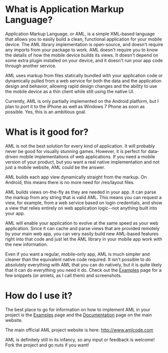 What is Application Markup Language?
====================================

Application Markup Language, or AML, is a simple XML-based language that allows you to easily build a clean, functional application for your mobile device. The AML library implementation is open-source, and doesn't require any imports from your package to work. AML doesn't require you to know the details of how the mobile device builds its views. It doesn't depend on some extra plugin installed on your device, and it doesn't run your app code through another service.

AML uses markup from files statically bundled with your application code or dynamically pulled from a web service for both the data and the application design and behavior, allowing rapid design changes and the ability to use the mobile device as a thin client while still using the native UI.

Currently, AML is only partially implemented on the Android platform, but I plan to port it to the iPhone as well as Windows 7 Phone as soon as possible. Yes, this is an ambitious goal.

What is it good for?
====================

AML is not the best solution for every kind of application. It will probably never be good for visually stunning games. However, it is perfect for data-driven mobile implementations of web applications. If you need a mobile version of your product, but you want a real native implementation and not just a mobile website, AML could be the answer.

AML builds each app view dynamically straight from the markup. On Android, this means there is no more need for /res/layout files.

AML builds views on-the-fly as they are needed in your app. It can parse the markup from any string that is valid AML. This means you can request a view, for example, from a web service based on login credentials, and show a view that relies entirely on web application logic--not anything built into your app.

AML will enable your application to evolve at the same speed as your web application. Since it can cache and parse views that are provided remotely by your main web app, you can very easily build new AML-based features right into that code and just let the AML library in your mobile app work with the new information.

Even if you want a regular, mobile-only app, AML is much simpler and cleaner than the equivalent native code required. It isn't possible to do absolutely everything with AML that you can do natively, but it is quite likely that it can do everything you need it do.
Check out the [Examples](http://www.amlcode.com/examples) page for a few snippets (or amlets, as I call them) and screenshots.

How do I use it?
================

The best place to go for information on how to implement AML in your project is the [Examples](http://www.amlcode.com/examples) page and the [Documentation](http://www.amlcode.com/documentation) page on the main website.

The main official AML project website is here: http://www.amlcode.com

AML is definitely still in its infancy, so any input or feedback is welcome! Fork the project and go nuts if you want!
